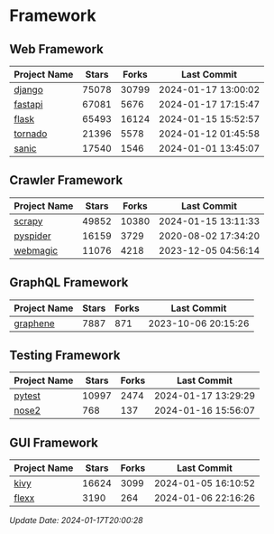 # Framework

## Web Framework
| Project Name | Stars | Forks | Last Commit |
| ------------ | ----- | ----- | ----------- |
| [django](https://github.com/django/django) | 75078 | 30799 | 2024-01-17 13:00:02 |
| [fastapi](https://github.com/tiangolo/fastapi) | 67081 | 5676 | 2024-01-17 17:15:47 |
| [flask](https://github.com/pallets/flask) | 65493 | 16124 | 2024-01-15 15:52:57 |
| [tornado](https://github.com/tornadoweb/tornado) | 21396 | 5578 | 2024-01-12 01:45:58 |
| [sanic](https://github.com/sanic-org/sanic) | 17540 | 1546 | 2024-01-01 13:45:07 |

## Crawler Framework
| Project Name | Stars | Forks | Last Commit |
| ------------ | ----- | ----- | ----------- |
| [scrapy](https://github.com/scrapy/scrapy) | 49852 | 10380 | 2024-01-15 13:11:33 |
| [pyspider](https://github.com/binux/pyspider) | 16159 | 3729 | 2020-08-02 17:34:20 |
| [webmagic](https://github.com/code4craft/webmagic) | 11076 | 4218 | 2023-12-05 04:56:14 |

## GraphQL Framework
| Project Name | Stars | Forks | Last Commit |
| ------------ | ----- | ----- | ----------- |
| [graphene](https://github.com/graphql-python/graphene) | 7887 | 871 | 2023-10-06 20:15:26 |

## Testing Framework
| Project Name | Stars | Forks | Last Commit |
| ------------ | ----- | ----- | ----------- |
| [pytest](https://github.com/pytest-dev/pytest) | 10997 | 2474 | 2024-01-17 13:29:29 |
| [nose2](https://github.com/nose-devs/nose2) | 768 | 137 | 2024-01-16 15:56:07 |

## GUI Framework
| Project Name | Stars | Forks | Last Commit |
| ------------ | ----- | ----- | ----------- |
| [kivy](https://github.com/kivy/kivy) | 16624 | 3099 | 2024-01-05 16:10:52 |
| [flexx](https://github.com/flexxui/flexx) | 3190 | 264 | 2024-01-06 22:16:26 |

*Update Date: 2024-01-17T20:00:28*